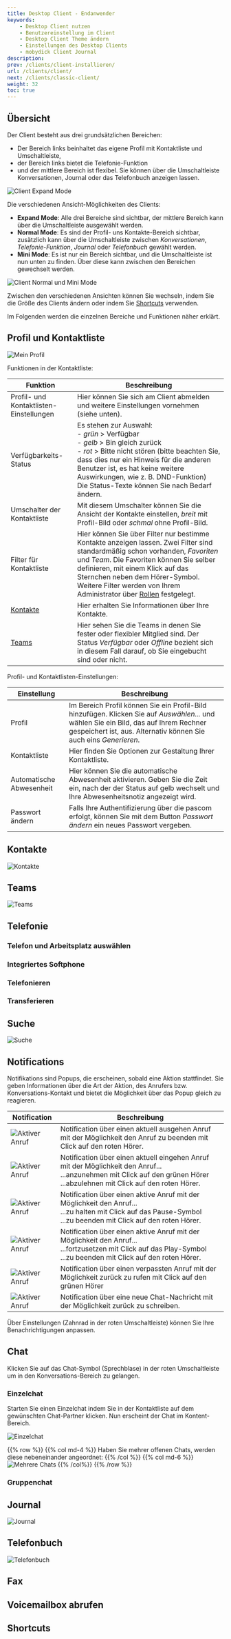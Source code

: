 ```yaml
---
title: Desktop Client - Endanwender
keywords:
    - Desktop Client nutzen
    - Benutzereinstellung im Client
    - Desktop Client Theme ändern
    - Einstellungen des Desktop Clients
    - mobydick Client Journal
description:
prev: /clients/client-installieren/
url: /clients/client/
next: /clients/classic-client/
weight: 32
toc: true
---
```


<!-- FIXME - bilder nur mit hellem theme -->

## Übersicht

Der Client besteht aus drei grundsätzlichen Bereichen:

+ Der Bereich links beinhaltet das eigene Profil mit Kontaktliste und Umschaltleiste,
+ der Bereich links bietet die Telefonie-Funktion
+ und der mittlere Bereich ist flexibel. Sie können über die Umschaltleiste Konversationen, Journal oder das Telefonbuch anzeigen lassen.

![Client Expand Mode](/client16_expand_mode.png)

Die verschiedenen Ansicht-Möglichkeiten des Clients:

+ **Expand Mode**: Alle drei Bereiche sind sichtbar, der mittlere Bereich kann über die Umschaltleiste ausgewählt werden.
+ **Normal Mode**: Es sind der Profil- uns Kontakte-Bereich sichtbar, zusätzlich kann über die Umschaltleiste zwischen *Konversationen*, *Telefonie-Funktion*, *Journal* oder *Telefonbuch* gewählt werden.
+ **Mini Mode**: Es ist nur ein Bereich sichtbar, und die Umschaltleiste ist nun unten zu finden. Über diese kann zwischen den Bereichen gewechselt werden.

![Client Normal und Mini Mode](/client16_normal_mini_mode.png)

Zwischen den verschiedenen Ansichten können Sie wechseln, indem Sie die Größe des Clients ändern oder indem Sie [Shortcuts](/clients/client/#shortcuts) verwenden.

Im Folgenden werden die einzelnen Bereiche und Funktionen näher erklärt.

## Profil und Kontaktliste

![Mein Profil](/client16_mein_profil.png?width=90%)

Funktionen in der Kontaktliste:

|Funktion|Beschreibung|
|---|---|
|Profil- und Kontaktlisten-Einstellungen|Hier können Sie sich am Client abmelden und weitere Einstellungen vornehmen (siehe unten).|
|Verfügbarkeits-Status|Es stehen zur Auswahl:<br>- *grün* > Verfügbar<br>- *gelb* > Bin gleich zurück<br>- *rot* > Bitte nicht stören (bitte beachten Sie, dass dies nur ein Hinweis für die anderen Benutzer ist, es hat keine weitere Auswirkungen, wie z. B. DND-Funktion)<br>Die Status-Texte können Sie nach Bedarf ändern.|
|Umschalter der Kontaktliste|Mit diesem Umschalter können Sie die Ansicht der Kontakte einstellen, *breit* mit Profil-Bild oder *schmal* ohne Profil-Bild.|
|Filter für Kontaktliste|Hier können Sie über Filter nur bestimme Kontakte anzeigen lassen. Zwei Filter sind standardmäßig schon vorhanden, *Favoriten* und *Team*. Die Favoriten können Sie selber definieren, mit einem Klick auf das Sternchen neben dem Hörer-Symbol. Weitere Filter werden von Ihrem Administrator über [Rollen](/benutzer/benutzer-arbeitsplaetze/#rollen) festgelegt.|
|[Kontakte](/clients/client/#kontakte)|Hier erhalten Sie Informationen über Ihre Kontakte.|
|[Teams](/clients/client/#teams)|Hier sehen Sie die Teams in denen Sie fester oder flexibler Mitglied sind. Der Status *Verfügbar* oder *Offline* bezieht sich in diesem Fall darauf, ob Sie eingebucht sind oder nicht.|

<!-- FIXME - rot: pascom softphone ist auf dnd, anderen telefone nicht; prüfen!-->


Profil- und Kontaktlisten-Einstellungen:

|Einstellung|Beschreibung|
|---|---|
|Profil|Im Bereich Profil können Sie ein Profil-Bild hinzufügen. Klicken Sie auf *Auswählen...* und wählen Sie ein Bild, das auf Ihrem Rechner gespeichert ist, aus. Alternativ können Sie auch eins *Generieren*.|
|Kontaktliste|Hier finden Sie Optionen zur Gestaltung Ihrer Kontaktliste.|
|Automatische Abwesenheit|Hier können Sie die automatische Abwesenheit aktivieren. Geben Sie die Zeit ein, nach der der Status auf gelb wechselt und Ihre Abwesenheitsnotiz angezeigt wird.|
|Passwort ändern|Falls Ihre Authentifizierung über die pascom erfolgt, können Sie mit dem Button *Passwort ändern* ein neues Passwort vergeben.|

## Kontakte

![Kontakte](/client16_kontakte.png?width=75%)

## Teams

![Teams](/client16_teams.png)

## Telefonie

### Telefon und Arbeitsplatz auswählen

### Integriertes Softphone

### Telefonieren

### Transferieren

## Suche

![Suche](/client16_suche.png?width=65%)

## Notifications

Notifikations sind Popups, die erscheinen, sobald eine Aktion stattfindet. Sie geben Informationen über die Art der Aktion, des Anrufers bzw. Konversations-Kontakt und bietet die Möglichkeit über das Popup gleich zu reagieren.

<!--FIXME ist popup hier der richtige begriff???  -->

|Notification|Beschreibung|
|---|---|
|![Aktiver Anruf](/client16_notification_ausgehender_anruf.png?width=50%)|Notification über einen aktuell ausgehen Anruf mit der Möglichkeit den Anruf zu beenden mit Click auf den roten Hörer.|
|![Aktiver Anruf](/client16_notification_eingehender_anruf.png?width=50%)|Notification über einen aktuell eingehen Anruf mit der Möglichkeit den Anruf...<br>...anzunehmen mit Click auf den grünen Hörer<br>...abzulehnen mit Click auf den roten Hörer.|
|![Aktiver Anruf](/client16_notification_aktiver_anruf.png?width=50%)|Notification über einen aktive Anruf mit der Möglichkeit den Anruf...<br>...zu halten mit Click auf das Pause-Symbol<br>...zu beenden mit Click auf den roten Hörer.|
|![Aktiver Anruf](/client16_notification_gehaltener_anruf.png?width=50%)|Notification über einen aktive Anruf mit der Möglichkeit den Anruf...<br>...fortzusetzen mit Click auf das Play-Symbol<br>...zu beenden mit Click auf den roten Hörer.|
|![Aktiver Anruf](/client16_notification_verpasster_anruf.png?width=50%)|Notification über einen verpassten Anruf mit der Möglichkeit zurück zu rufen mit Click auf den grünen Hörer|
|![Aktiver Anruf](/client16_notification_nachricht.png?width=50%)|Notification über eine neue Chat-Nachricht mit der Möglichkeit zurück zu schreiben.|

Über Einstellungen (Zahnrad in der roten Umschaltleiste) können Sie Ihre Benachrichtigungen anpassen.

## Chat

Klicken Sie auf das Chat-Symbol (Sprechblase) in der roten Umschaltleiste um in den Konversations-Bereich zu gelangen.

### Einzelchat

Starten Sie einen Einzelchat indem Sie in der Kontaktliste auf dem gewünschten Chat-Partner klicken. Nun erscheint der Chat im Kontent-Bereich.

![Einzelchat](/client16_einzelchat.png?width=85%)

{{% row %}}
{{% col md-4 %}}
Haben Sie mehrer offenen Chats, werden diese nebeneinander angeordnet:
{{% /col %}}
{{% col md-6 %}}
![Mehrere Chats](/client16_mehrere_offene_chats.png?width=70%)
{{% /col%}}
{{% /row %}}

### Gruppenchat



## Journal

![Journal](/client16_journal.png?width=90%)

## Telefonbuch

![Telefonbuch](/client16_telefonbuch.png)

## Fax

## Voicemailbox abrufen

## Shortcuts
